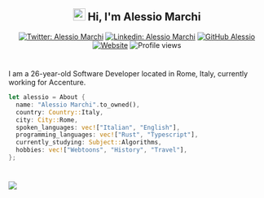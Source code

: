 <h2 align="center"><img src="https://www.alessiomarchi.dev/favicon.svg" width="24"> Hi, I'm Alessio Marchi</h2>

<div align="center">
  <a href="https://twitter.com/alessiom97"><img src="https://img.shields.io/twitter/follow/alessiom97?style=social" alt="Twitter: Alessio Marchi"></a>
  <a href="https://www.linkedin.com/in/alessio-marchi-a007631b7/"><img src="https://img.shields.io/badge/alessio-marchi-a007631b7?style=flat-square&amp;logo=Linkedin&amp;logoColor=white&amp;link=https://www.linkedin.com/in/alessio-marchi-a007631b/" alt="Linkedin: Alessio Marchi"></a>
  <a href="https://github.com/kettei-sproutty"><img src="https://img.shields.io/github/followers/kettei-sproutty?label=follow&amp;style=social" alt="GitHub Alessio"></a>
  <a href="https://alessiomarchi.dev"><img alt="Website" src="https://img.shields.io/website?url=https%3A%2F%2Falessiomarchi.dev&up_message=portfolio&up_color=%231a1d21&down_message=maintenance&down_color=%231a1d21&style=flat-square&logo=web&label=alessiomarchi.dev&link=https%3A%2F%2Falessiomarchi.dev"></a>
  <img src="https://komarev.com/ghpvc/?username=kettei-sproutty&color=green" alt="Profile views">
</div>

# 

I am a 26-year-old Software Developer located in Rome, Italy, currently working for Accenture.

```rust
let alessio = About {
  name: "Alessio Marchi".to_owned(),
  country: Country::Italy,
  city: City::Rome,
  spoken_languages: vec!["Italian", "English"],
  programming_languages: vec!["Rust", "Typescript"],
  currently_studying: Subject::Algorithms,
  hobbies: vec!["Webtoons", "History", "Travel"],
};
```

#

 <img src="https://github-readme-stats.vercel.app/api?username=kettei-sproutty&show_icons=true&theme=dark">


